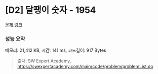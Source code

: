 # [D2] 달팽이 숫자 - 1954 

[문제 링크](https://swexpertacademy.com/main/code/problem/problemDetail.do?contestProbId=AV5PobmqAPoDFAUq) 

### 성능 요약

메모리: 21,412 KB, 시간: 141 ms, 코드길이: 917 Bytes



> 출처: SW Expert Academy, https://swexpertacademy.com/main/code/problem/problemList.do
